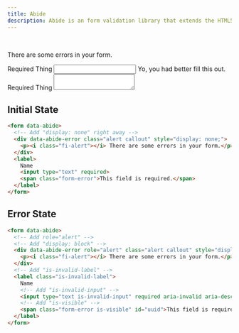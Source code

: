 ```yaml
---
title: Abide
description: Abide is an form validation library that extends the HTML5 validation API with custom validators.
---
```


<p>&nbsp;</p>

<div class="alert callout">
  <p><i class="fi-alert"></i> There are some errors in your form.</p>
</div>

<label class="is-invalid-label">
  Required Thing
  <input type="text" class="is-invalid-input">
  <span class="form-error is-visible">
    Yo, you had better fill this out.
  </span>
</label>

<label class="is-invalid-label">
  Required Thing
  <textarea type="text" class="is-invalid-input"></textarea>
</label>

## Initial State

```html
<form data-abide>
  <!-- Add "display: none" right away -->
  <div data-abide-error class="alert callout" style="display: none;">
    <p><i class="fi-alert"></i> There are some errors in your form.</p>
  </div>
  <label>
    Name
    <input type="text" required>
    <span class="form-error">This field is required.</span>
  </label>
</form>
```

## Error State

```html
<form data-abide>
  <!-- Add role="alert" -->
  <!-- Add "display: block" -->
  <div data-abide-error role="alert" class="alert callout" style="display: block;">
    <p><i class="fi-alert"></i> There are some errors in your form.</p>
  </div>
  <!-- Add "is-invalid-label" -->
  <label class="is-invalid-label">
    Name
    <!-- Add "is-invalid-input" -->
    <input type="text is-invalid-input" required aria-invalid aria-describedby="uuid">
    <!-- Add "is-visible" -->
    <span class="form-error is-visible" id="uuid">This field is required.</span>
  </label>
</form>
```